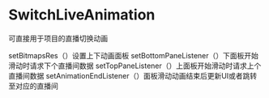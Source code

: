 # SwitchLiveAnimation
可直接用于项目的直播切换动画

setBitmapsRes（）设置上下动画面板
setBottomPaneListener（）下面板开始滑动时请求下个直播间数据
setTopPaneListener（）上面板开始滑动时请求上个直播间数据
setAnimationEndListener（）面板滑动动画结束后更新UI或者跳转至对应的直播间
